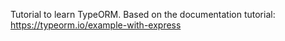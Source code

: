 Tutorial to learn TypeORM. 
Based on the documentation tutorial: https://typeorm.io/example-with-express